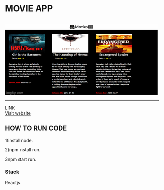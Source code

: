 # MOVIE APP

<br>
<img src="https://github.com/shubhamy17/Moviecaard/blob/main/Gif.gif"/>
<br>
<hr>
LINK
<br>
<a href="https://moviecard-shubham.netlify.app/">Visit website</a>

## HOW TO RUN CODE
  1)install node.
  
  2)npm install run.
  
  3npm start run.
### Stack 
 Reactjs


